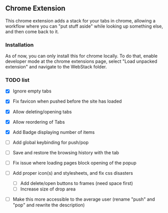 ## Chrome Extension

This chrome extension adds a stack for your tabs in chrome, allowing a workflow where you can "put stuff aside" while looking up something else, and then come back to it.

### Installation

As of now, you can only install this for chrome locally. To do that, enable developer mode at the chrome extensions page, select "Load unpacked extension" and navigate to the WebStack folder.

### TODO list

- [x] Ignore empty tabs
- [x] Fix favicon when pushed before the site has loaded
- [x] Allow deleting/opening tabs
- [x] Allow reordering of Tabs
- [x] Add Badge displaying number of items
- [ ] Add global keybinding for push/pop
- [ ] Save and restore the browsing history with the tab
- [ ] Fix issue where loading pages block opening of the popup
- [ ] Add proper icon(s) and stylesheets, and fix css disasters
  - [ ] Add delete/open buttons to frames (need space first)
  - [ ] Increase size of drop area
- [ ] Make this more accessible to the average user (rename "push" and "pop" and rewrite the description)

